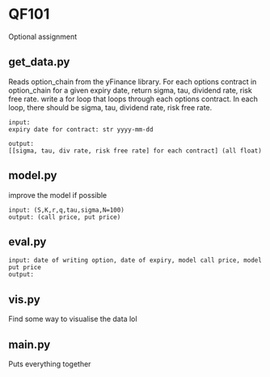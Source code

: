 # QF101
Optional assignment

## get_data.py
Reads option_chain from the yFinance library. For each options contract in option_chain for a given expiry date, return sigma, tau, dividend rate, risk free rate. 
write a for loop that loops through each options contract. In each loop, there should be sigma, tau, dividend rate, risk free rate. 
```
input: 
expiry date for contract: str yyyy-mm-dd

output: 
[[sigma, tau, div rate, risk free rate] for each contract] (all float)
```

## model.py
improve the model if possible
```
input: (S,K,r,q,tau,sigma,N=100)
output: (call price, put price)
```

## eval.py
```
input: date of writing option, date of expiry, model call price, model put price
output: 

```
 ## vis.py
 Find some way to visualise the data lol

 ## main.py
 Puts everything together
